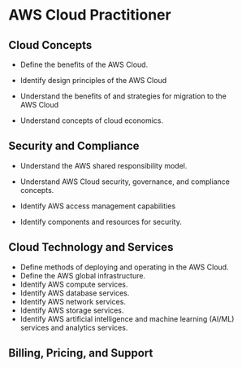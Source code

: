# AWS Cloud Practitioner  
  
## Cloud Concepts  
  
* Define the benefits of the AWS Cloud.  
* Identify design principles of the AWS Cloud  
* Understand the benefits of and strategies for migration to the  
    AWS Cloud  
  
* Understand concepts of cloud economics.  
  
## Security and Compliance  
  
* Understand the AWS shared responsibility model.  
* Understand AWS Cloud security, governance, and compliance  
    concepts.  
  
* Identify AWS access management capabilities  
* Identify components and resources for security.  
  
## Cloud Technology and Services  
  
* Define methods of deploying and operating in the AWS Cloud.  
* Define the AWS global infrastructure.  
* Identify AWS compute services.  
* Identify AWS database services.  
* Identify AWS network services.  
* Identify AWS storage services.  
* Identify AWS artificial intelligence and machine learning (AI/ML)  
    services and analytics services.  
  
## Billing, Pricing, and Support  
  
